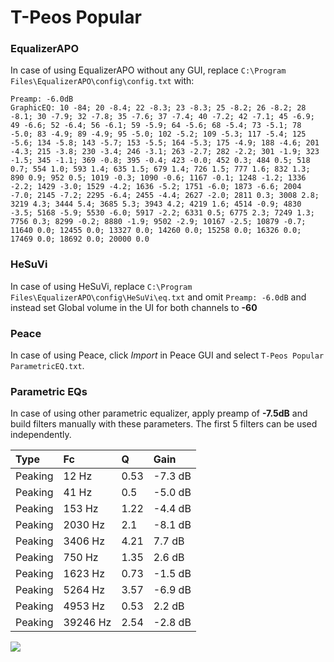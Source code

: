 # T-Peos Popular

### EqualizerAPO
In case of using EqualizerAPO without any GUI, replace `C:\Program Files\EqualizerAPO\config\config.txt`
with:
```
Preamp: -6.0dB
GraphicEQ: 10 -84; 20 -8.4; 22 -8.3; 23 -8.3; 25 -8.2; 26 -8.2; 28 -8.1; 30 -7.9; 32 -7.8; 35 -7.6; 37 -7.4; 40 -7.2; 42 -7.1; 45 -6.9; 49 -6.6; 52 -6.4; 56 -6.1; 59 -5.9; 64 -5.6; 68 -5.4; 73 -5.1; 78 -5.0; 83 -4.9; 89 -4.9; 95 -5.0; 102 -5.2; 109 -5.3; 117 -5.4; 125 -5.6; 134 -5.8; 143 -5.7; 153 -5.5; 164 -5.3; 175 -4.9; 188 -4.6; 201 -4.3; 215 -3.8; 230 -3.4; 246 -3.1; 263 -2.7; 282 -2.2; 301 -1.9; 323 -1.5; 345 -1.1; 369 -0.8; 395 -0.4; 423 -0.0; 452 0.3; 484 0.5; 518 0.7; 554 1.0; 593 1.4; 635 1.5; 679 1.4; 726 1.5; 777 1.6; 832 1.3; 890 0.9; 952 0.5; 1019 -0.3; 1090 -0.6; 1167 -0.1; 1248 -1.2; 1336 -2.2; 1429 -3.0; 1529 -4.2; 1636 -5.2; 1751 -6.0; 1873 -6.6; 2004 -7.0; 2145 -7.2; 2295 -6.4; 2455 -4.4; 2627 -2.0; 2811 0.3; 3008 2.8; 3219 4.3; 3444 5.4; 3685 5.3; 3943 4.2; 4219 1.6; 4514 -0.9; 4830 -3.5; 5168 -5.9; 5530 -6.0; 5917 -2.2; 6331 0.5; 6775 2.3; 7249 1.3; 7756 0.3; 8299 -0.2; 8880 -1.9; 9502 -2.9; 10167 -2.5; 10879 -0.7; 11640 0.0; 12455 0.0; 13327 0.0; 14260 0.0; 15258 0.0; 16326 0.0; 17469 0.0; 18692 0.0; 20000 0.0
```

### HeSuVi
In case of using HeSuVi, replace `C:\Program Files\EqualizerAPO\config\HeSuVi\eq.txt` and omit `Preamp:
-6.0dB` and instead set Global volume in the UI for both channels to **-60**

### Peace
In case of using Peace, click *Import* in Peace GUI and select `T-Peos Popular ParametricEQ.txt`.

### Parametric EQs
In case of using other parametric equalizer, apply preamp of **-7.5dB** and build filters manually with
these parameters. The first 5 filters can be used independently.

| Type    | Fc       |    Q | Gain    |
|:--------|:---------|:-----|:--------|
| Peaking | 12 Hz    | 0.53 | -7.3 dB |
| Peaking | 41 Hz    | 0.5  | -5.0 dB |
| Peaking | 153 Hz   | 1.22 | -4.4 dB |
| Peaking | 2030 Hz  | 2.1  | -8.1 dB |
| Peaking | 3406 Hz  | 4.21 | 7.7 dB  |
| Peaking | 750 Hz   | 1.35 | 2.6 dB  |
| Peaking | 1623 Hz  | 0.73 | -1.5 dB |
| Peaking | 5264 Hz  | 3.57 | -6.9 dB |
| Peaking | 4953 Hz  | 0.53 | 2.2 dB  |
| Peaking | 39246 Hz | 2.54 | -2.8 dB |

![](https://raw.githubusercontent.com/jaakkopasanen/AutoEq/master/results/innerfidelity/sbaf-serious/T-Peos%20Popular/T-Peos%20Popular.png)